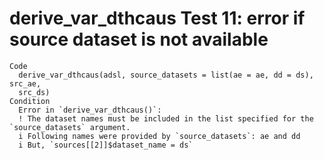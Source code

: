 # derive_var_dthcaus Test 11: error if source dataset is not available

    Code
      derive_var_dthcaus(adsl, source_datasets = list(ae = ae, dd = ds), src_ae,
      src_ds)
    Condition
      Error in `derive_var_dthcaus()`:
      ! The dataset names must be included in the list specified for the `source_datasets` argument.
      i Following names were provided by `source_datasets`: ae and dd
      i But, `sources[[2]]$dataset_name = ds`

